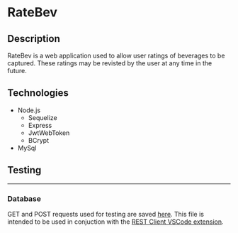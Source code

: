 # RateBev

## Description
RateBev is a web application used to allow user ratings of beverages to be captured. These ratings may be revisted by the user at any time in the future.

## Technologies
- Node.js
    - Sequelize
    - Express
    - JwtWebToken
    - BCrypt
- MySql  
## Testing  
---


### Database

GET and POST requests used for testing are saved [here](/testing/requests.rest). This file is intended to be used in conjuction with the [REST Client VSCode extension](https://marketplace.visualstudio.com/items?itemName=humao.rest-client).
